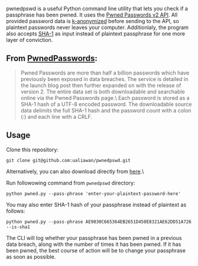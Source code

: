 pwnedpswd is a useful Python  command line utility that lets you check if a passphrase has been pwned. It uses the [Pwned Passwords v2 API](https://haveibeenpwned.com/API/v2#PwnedPasswords). All provided password data is [k-anonymized](https://en.wikipedia.org/wiki/K-anonymity) before sending to the API, so plaintext passwords never leaves your computer. Additionlaly, the program also accepts [SHA-1](https://en.wikipedia.org/wiki/SHA-1) as input instead of plaintext passphrase for one more layer of conviction.

## From [PwnedPasswords](https://haveibeenpwned.com/API/v2#PwnedPasswords):
> Pwned Passwords are more than half a billion passwords which have previously been exposed in data breaches. The service is detailed in the launch blog post then further expanded on with the release of version 2. The entire data set is both downloadable and searchable online via the Pwned Passwords page.\ 
Each password is stored as a SHA-1 hash of a UTF-8 encoded password. The downloadable source data delimits the full SHA-1 hash and the password count with a colon (:) and each line with a CRLF.

## Usage

Clone this repository:

```
git clone git@github.com:ualiawan/pwnedpswd.git
```

Alternatively, you can also download directly from [here](https://github.com/ualiawan/pwnedpswd/archive/refs/heads/master.zip).\

Run followowing command from `pwnedpswd` directory:

```
python pwned.py --pass-phrase 'enter-your-plaintext-password-here'
```

You may also enter SHA-1 hash of your passphrase instead of plaintext as follows:
```
python pwned.py --pass-phrase AE9030C665364EB2651D450E8321AE62DD51A726 --is-sha1
```

The CLI will log whether your passphrase has been pwned in a previous data breach, along with the number of times it has been pwned. If it has been pwned, the best course of action will be to change your passphrase as soon as possible.

